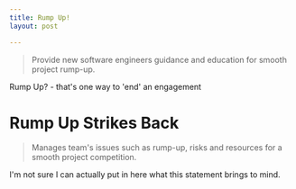 ```yaml
---
title: Rump Up!
layout: post

---
```




> Provide new software engineers guidance and education for smooth project rump-up.

Rump Up? - that's one way to 'end' an engagement

# Rump Up Strikes Back

> Manages team's issues such as rump-up, risks and resources for a smooth project competition.

I'm not sure I can actually put in here what this statement brings to mind.

